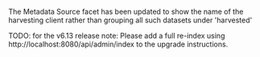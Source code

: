 The Metadata Source facet has been updated to show the name of the harvesting client rather than grouping all such datasets under 'harvested'

TODO: for the v6.13 release note: Please add a full re-index using http://localhost:8080/api/admin/index to the upgrade instructions. 
